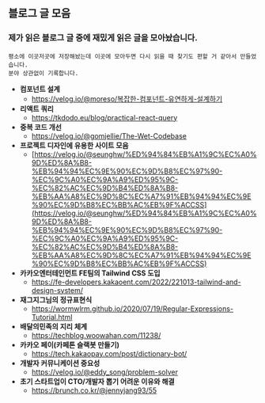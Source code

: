 ## 블로그 글 모음
### 제가 읽은 블로그 글 중에 재밌게 읽은 글을 모아놨습니다.
```plaintext
평소에 이곳저곳에 저장해놨는데 이곳에 모아두면 다시 읽을 때 찾기도 편할 거 같아서 만들었습니다.
분야 상관없이 기록합니다.
```

- **컴포넌트 설계**
  - https://velog.io/@moreso/복잡한-컴포넌트-유연하게-설계하기
- **리액트 쿼리**
  - https://tkdodo.eu/blog/practical-react-query
- **중복 코드 개선**
  - https://velog.io/@gomjellie/The-Wet-Codebase
- **프로젝트 디자인에 유용한 사이트 모음**
  - [https://velog.io/@seunghw/%ED%94%84%EB%A1%9C%EC%A0%9D%ED%8A%B8-%EB%94%94%EC%9E%90%EC%9D%B8%EC%97%90-%EC%9C%A0%EC%9A%A9%ED%95%9C-%EC%82%AC%EC%9D%B4%ED%8A%B8-%EB%AA%A8%EC%9D%8C%EC%A7%91%EB%94%94%EC%9E%90%EC%9D%B8%EC%BB%AC%EB%9F%ACCSS](https://velog.io/@seunghw/%ED%94%84%EB%A1%9C%EC%A0%9D%ED%8A%B8-%EB%94%94%EC%9E%90%EC%9D%B8%EC%97%90-%EC%9C%A0%EC%9A%A9%ED%95%9C-%EC%82%AC%EC%9D%B4%ED%8A%B8-%EB%AA%A8%EC%9D%8C%EC%A7%91%EB%94%94%EC%9E%90%EC%9D%B8%EC%BB%AC%EB%9F%ACCSS)
- **카카오엔터테인먼트 FE팀의 Tailwind CSS 도입**
  - https://fe-developers.kakaoent.com/2022/221013-tailwind-and-design-system/
- **재그지그님의 정규표현식**
  - https://wormwlrm.github.io/2020/07/19/Regular-Expressions-Tutorial.html
- **배달의민족의 지리 체계**
  - https://techblog.woowahan.com/11238/
- **카카오 페이(카페톤 슬랙봇 만들기)**
  - https://tech.kakaopay.com/post/dictionary-bot/
- **개발자 커뮤니케이션 중요성**
  - https://velog.io/@eddy_song/problem-solver
- **초기 스타트업이 CTO/개발자 뽑기 어려운 이유와 해결**
  - https://brunch.co.kr/@jennyjang93/55 
 




